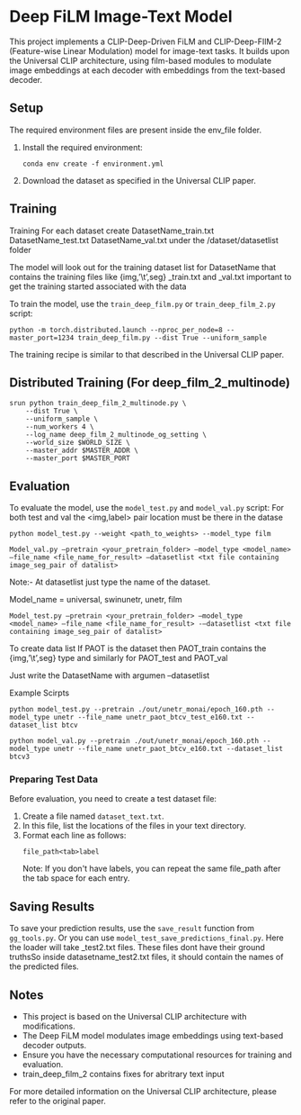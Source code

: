 # Deep FiLM Image-Text Model

This project implements a CLIP-Deep-Driven FiLM and CLIP-Deep-FIlM-2 (Feature-wise Linear Modulation) model for image-text tasks. It builds upon the Universal CLIP architecture, using film-based modules to modulate image embeddings at each decoder with embeddings from the text-based decoder.

## Setup

The required environment files are present inside the env_file folder.

1. Install the required environment:
   ```
   conda env create -f environment.yml
   ```

2. Download the dataset as specified in the Universal CLIP paper.

## Training

Training
For each dataset create DatasetName_train.txt DatasetName_test.txt DatasetName_val.txt under the /dataset/datasetlist folder

The model will look out for the training dataset list for DatasetName that contains the training files like {img,’\t’,seg} _train.txt and _val.txt important to get the training started associated with the data

To train the model, use the `train_deep_film.py` or `train_deep_film_2.py` script:

```
python -m torch.distributed.launch --nproc_per_node=8 --master_port=1234 train_deep_film.py --dist True --uniform_sample
```

The training recipe is similar to that described in the Universal CLIP paper.

## Distributed Training (For deep_film_2_multinode)

```
srun python train_deep_film_2_multinode.py \
    --dist True \
    --uniform_sample \
    --num_workers 4 \
    --log_name deep_film_2_multinode_og_setting \
    --world_size $WORLD_SIZE \
    --master_addr $MASTER_ADDR \
    --master_port $MASTER_PORT

```

## Evaluation

To evaluate the model, use the `model_test.py` and `model_val.py` script:
For both test and val the <img,label> pair location must be there in the datase

```
python model_test.py --weight <path_to_weights> --model_type film
```
```
Model_val.py —pretrain <your_pretrain_folder> –model_type <model_name> –file_name <file_name_for_result> –datasetlist <txt file containing image_seg_pair of datalist>
```

Note:- At datasetlist just type the name of the dataset.


Model_name = universal, swinunetr, unetr, film 

```
Model_test.py —pretrain <your_pretrain_folder> –model_type <model_name> –file_name <file_name_for_result> -–datasetlist <txt file containing image_seg_pair of datalist>
```

To create data list
If PAOT is the dataset then PAOT_train contains the {img,’\t’,seg}  type and similarly for PAOT_test and PAOT_val

Just write the DatasetName with argumen –datasetlist 

Example Scirpts

```
python model_test.py --pretrain ./out/unetr_monai/epoch_160.pth --model_type unetr --file_name unetr_paot_btcv_test_e160.txt --dataset_list btcv
```


```
python model_val.py --pretrain ./out/unetr_monai/epoch_160.pth --model_type unetr --file_name unetr_paot_btcv_e160.txt --dataset_list btcv3
```

### Preparing Test Data

Before evaluation, you need to create a test dataset file:

1. Create a file named `dataset_text.txt`.
2. In this file, list the locations of the files in your text directory.
3. Format each line as follows:
   ```
   file_path<tab>label
   ```
   Note: If you don't have labels, you can repeat the same file_path after the tab space for each entry.



## Saving Results

To save your prediction results, use the `save_result` function from `gg_tools.py`.
Or you can use `model_test_save_predictions_final.py`.
Here the loader will take _test2.txt files. These files dont have their ground truthsSo inside datasetname_test2.txt files, it should contain the names of the predicted files.

## Notes

- This project is based on the Universal CLIP architecture with modifications.
- The Deep FiLM model modulates image embeddings using text-based decoder outputs.
- Ensure you have the necessary computational resources for training and evaluation.
- train_deep_film_2 contains fixes for abritrary text input

For more detailed information on the Universal CLIP architecture, please refer to the original paper.
